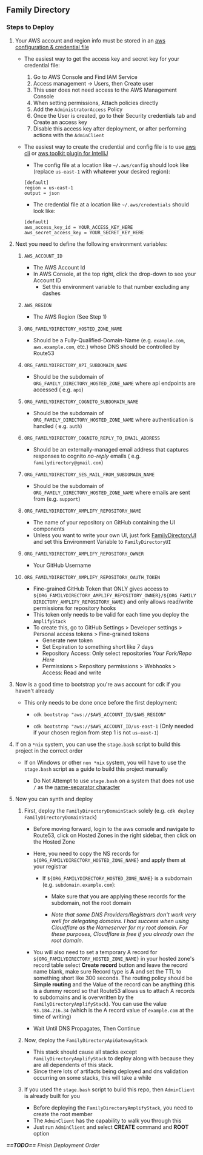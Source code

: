 ## Family Directory

### Steps to Deploy

1. Your AWS account and region info must be stored in
   an [aws configuration & credential file](https://docs.aws.amazon.com/cli/latest/userguide/cli-configure-files.html)

    - The easiest way to get the access key and secret key for your credential file:

        1. Go to AWS Console and Find IAM Service
        2. Access management -> Users, then Create user
        3. This user does not need access to the AWS Management Console
        4. When setting permissions, Attach policies directly
        5. Add the `AdministratorAccess` Policy
        6. Once the User is created, go to their Security credentials tab and Create an access key
        7. Disable this access key after deployment, or after performing actions with the `AdminClient`

    - The easiest way to create the credential and config file is to use [aws cli](https://aws.amazon.com/cli/)
      or [aws toolkit plugin for IntelliJ](https://plugins.jetbrains.com/plugin/11349-aws-toolkit)

        - The config file at a location like `~/.aws/config` should look like (replace `us-east-1` with whatever your
          desired region):
        ```
      [default]
		region = us-east-1
		output = json
        ```

        - The credential file at a location like `~/.aws/credentials` should look like:
        ```
      [default]
		aws_access_key_id = YOUR_ACCESS_KEY_HERE
		aws_secret_access_key = YOUR_SECRET_KEY_HERE
        ```

2. Next you need to define the following environment variables:

    1. `AWS_ACCOUNT_ID`
        - The AWS Account Id
        - In AWS Console, at the top right, click the drop-down to see your Account ID
            - Set this environment variable to that number excluding any dashes

    2. `AWS_REGION`
        - The AWS Region (See Step 1)

    3. `ORG_FAMILYDIRECTORY_HOSTED_ZONE_NAME`
        - Should be a Fully-Qualified-Domain-Name (e.g. `example.com`, `aws.example.com`, etc.) whose DNS should be
          controlled by Route53

    4. `ORG_FAMILYDIRECTORY_API_SUBDOMAIN_NAME`

        - Should be the subdomain of `ORG_FAMILY_DIRECTORY_HOSTED_ZONE_NAME` where api endpoints are accessed (
          e.g. `api`)

    5. `ORG_FAMILYDIRECTORY_COGNITO_SUBDOMAIN_NAME`

        - Should be the subdomain of `ORG_FAMILY_DIRECTORY_HOSTED_ZONE_NAME` where authentication is handled (
          e.g. `auth`)

    6. `ORG_FAMILYDIRECTORY_COGNITO_REPLY_TO_EMAIL_ADDRESS`

        - Should be an externally-managed email address that captures responses to cognito *no-reply* emails (
          e.g. `familydirectory@gmail.com`)

    7. `ORG_FAMILYDIRECTORY_SES_MAIL_FROM_SUBDOMAIN_NAME`

        - Should be the subdomain of `ORG_FAMILY_DIRECTORY_HOSTED_ZONE_NAME` where emails are sent from (e.g. `support`)

    8. `ORG_FAMILYDIRECTORY_AMPLIFY_REPOSITORY_NAME`

        - The name of your repository on GitHub containing the UI components
        - Unless you want to write your own UI, just
          fork [FamilyDirectoryUI](https://github.com/Kapral67/FamilyDirectoryUI) and set this Environment Variable
          to `FamilyDirectoryUI`

    9. `ORG_FAMILYDIRECTORY_AMPLIFY_REPOSITORY_OWNER`

        - Your GitHub Username

    10. `ORG_FAMILYDIRECTORY_AMPLIFY_REPOSITORY_OAUTH_TOKEN`

        - Fine-grained GitHub Token that ONLY gives access
          to `${ORG_FAMILYDIRECTORY_AMPLIFY_REPOSITORY_OWNER}/${ORG_FAMILYDIRECTORY_AMPLIFY_REPOSITORY_NAME}` and only
          allows read/write permissions for repository hooks
        - This token only needs to be valid for each time you deploy the `AmplifyStack`
        - To create this, go to GitHub Settings > Developer settings > Personal access tokens > Fine-grained tokens
            - Generate new token
            - Set Expiration to something short like 7 days
            - Repository Access: Only select repositories *Your Fork/Repo Here*
            - Permissions > Repository permissions > Webhooks > Access: Read and write

3. Now is a good time to bootstrap you're aws account for cdk if you haven't already

    - This only needs to be done once before the first deployment:

        - `cdk bootstrap "aws://$AWS_ACCOUNT_ID/$AWS_REGION"`

        - `cdk bootstrap "aws://$AWS_ACCOUNT_ID/us-east-1` (Only needed if your chosen region from step 1 is
          not `us-east-1`)


4. If on a `*nix` system, you can use the `stage.bash` script to build this project in the correct order

    - If on Windows or other `non *nix` system, you will have to use the `stage.bash` script as a guide to build this
      project manually

        - Do Not Attempt to use `stage.bash` on a system that does not use `/` as
          the [name-separator character](https://docs.oracle.com/javase/8/docs/api/java/io/File.html#separatorChar)

5. Now you can synth and deploy

    1. First, deploy the `FamilyDirectoryDomainStack` solely (e.g. `cdk deploy FamilyDirectoryDomainStack`)

        - Before moving forward, login to the aws console and navigate to Route53, click on Hosted Zones in the right
          sidebar, then click on the Hosted Zone

        - Here, you need to copy the NS records for `${ORG_FAMILYDIRECTORY_HOSTED_ZONE_NAME}` and apply them at your
          registrar

            - If `${ORG_FAMILYDIRECTORY_HOSTED_ZONE_NAME}` is a subdomain (e.g. `subdomain.example.com`):

                - Make sure that you are applying these records for the subdomain, not the root domain

                - *Note that some DNS Providers/Registrars don't work very well for delegating domains. I had success
                  when using Cloudflare as the Nameserver for my root domain. For these purposes, Cloudflare is free if
                  you already own the root domain.*

        - You will also need to set a temporary A record for `${ORG_FAMILYDIRECTORY_HOSTED_ZONE_NAME}` in your hosted
          zone's record table select **Create record** button and leave the record name blank, make sure Record type is
          **A** and set the TTL to something short like 300 seconds. The routing policy should be **Simple routing** and
          the Value of the record can be anything (this is a dummy record so that Route53 allows us to attach A records
          to subdomains and is overwritten by the `FamilyDirectoryAmplifyStack`). You can use the
          value `93.184.216.34` (which is the A record value of `example.com` at the time of writing)

        - Wait Until DNS Propagates, Then Continue

    2. Now, deploy the `FamilyDirectoryApiGatewayStack`
        - This stack should cause all stacks except `FamilyDirectoryAmplifyStack` to deploy along with because they are
          all dependents of this stack.
        - Since there lots of artifacts being deployed and dns validation occurring on some stacks, this will take
          a while

    3. If you used the `stage.bash` script to build this repo, then `AdminClient` is already built for you
        - Before deploying the `FamilyDirectoryAmplifyStack`, you need to create the root member
        - The `AdminClient` has the capability to walk you through this
        - Just run `AdminClient` and select **CREATE** command and **ROOT** option

***==TODO==** Finish Deployment Order*